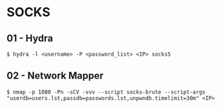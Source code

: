 # SOCKS

## 01 - Hydra

```
$ hydra -l <username> -P <password_list> <IP> socks5
```

## 02 - Network Mapper

```
$ nmap -p 1080 -Pn -sCV -vvv --script socks-brute --script-args "userdb=users.lst,passdb=passwords.lst,unpwndb.timelimit=30m" <IP>
```
